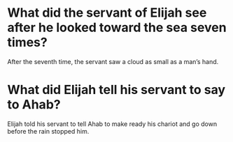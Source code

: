 # What did the servant of Elijah see after he looked toward the sea seven times?

After the seventh time, the servant saw a cloud as small as a man’s hand.

# What did Elijah tell his servant to say to Ahab?

Elijah told his servant to tell Ahab to make ready his chariot and go down before the rain stopped him.
